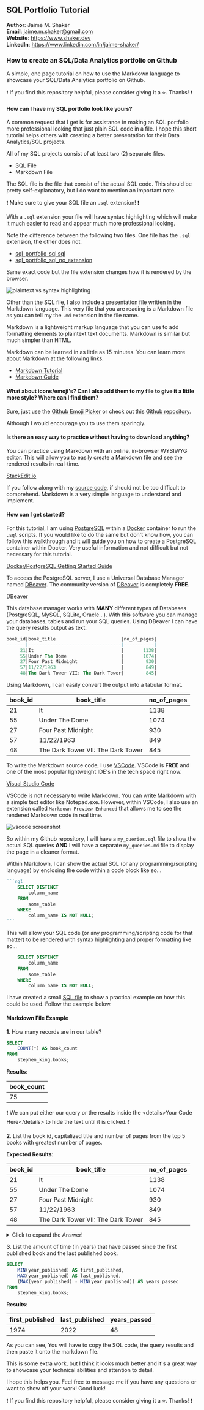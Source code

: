 ## SQL Portfolio Tutorial

**Author**: Jaime M. Shaker <br />
**Email**: jaime.m.shaker@gmail.com <br />
**Website**: https://www.shaker.dev <br />
**LinkedIn**: https://www.linkedin.com/in/jaime-shaker/  <br />

### How to create an SQL/Data Analytics portfolio on Github

A simple, one page tutorial on how to use the Markdown language to showcase your SQL/Data Analytics portfolio on Github.

:exclamation: If you find this repository helpful, please consider giving it a :star:. Thanks! :exclamation:

#### How can I have my SQL portfolio look like yours?

A common request that I get is for assistance in making an SQL portfolio more professional looking that just plain SQL code in a file.  I hope this short tutorial helps others with creating a better presentation for their Data Analytics/SQL projects.

All of my SQL projects consist of at least two (2) separate files.  
- SQL File
- Markdown File

The SQL file is the file that consist of the actual SQL code.  This should be pretty self-explanatory, but I do want to mention an important note. 

:exclamation:  Make sure to give your SQL file an `.sql` extension! :exclamation: 

With a `.sql` extension your file will have syntax highlighting which will make it much easier to read and appear much more professional looking.

Note the difference between the following two files.  One file has the `.sql` extension, the other does not.

- [sql_portfolio_sql.sql](./source_data/sql_scripts/sql_portfolio_tutorial.sql)
- [sql_portfolio_sql_no_extension](./source_data/sql_scripts/sql_portfolio_tutorial_no_extension)

Same exact code but the file extension changes how it is rendered by the browser.

![plaintext vs syntax highlighting](./source_data/images/plain_text_vs_highlighting.PNG)

Other than the SQL file, I also include a presentation file written in the Markdown language.  This very file that you are reading is a Markdown file as you can tell my the `.md` extension in the file name.

Markdown is a lightweight markup language that you can use to add formatting elements to plaintext text documents.  Markdown is similar but much simpler than HTML.

Markdown can be learned in as little as 15 minutes.  You can learn more about Markdown at the following links.  

- [Markdown Tutorial](https://www.markdowntutorial.com/)
- [Markdown Guide](https://www.markdownguide.org/getting-started/)

#### What about icons/emoji's?  Can I also add them to my file to give it a little more style?  Where can I find them?

Sure, just use the [Github Emoji Picker](https://github-emoji-picker.rickstaa.dev/) or check out this [Github repository](https://gist.github.com/rxaviers/7360908).

Although I would encourage you to use them sparingly.

#### Is there an easy way to practice without having to download anything?

You can practice using Markdown with an online, in-browser WYSIWYG editor.  This will allow you to easily create a Markdown file and see the rendered results in real-time.

[StackEdit.io](https://stackedit.io/)

If you follow along with my [source code](https://raw.githubusercontent.com/iweld/sql_portfolio_tutorial/main/README.md?token=GHSAT0AAAAAACHE5256YAFERDD3WJZ3D3E4ZJCBUWA), if should not be too difficult to comprehend.  Markdown is a very simple language to understand and implement.

#### How can I get started?

For this tutorial, I am using [PostgreSQL](https://www.postgresql.org/) within a [Docker](https://www.docker.com/get-started/) container to run the `.sql` scripts. If you would like to do the same but don't know how, you can follow this walkthrough and it will guide you on how to create a PostgreSQL container within Docker. Very useful information and not difficult but not necessary for this tutorial.

[Docker/PostgreSQL Getting Started Guide](https://github.com/iweld/SQL_Coding_Challenge/blob/main/walkthrough/WALKTHROUGH_1_DOCKER.md)

To access the PostgreSQL server, I use a Universal Database Manager named [DBeaver](https://dbeaver.io/).  The community version of [DBeaver](https://dbeaver.io/) is completely **FREE**.  

[DBeaver](https://dbeaver.io/)

This database manager works with **MANY** different types of Databases (PostgreSQL, MySQL, SQLite, Oracle...).  With this software you can manage your databases, tables and run your SQL queries.  Using DBeaver I can have the query results output as text.

```sql
book_id|book_title                        |no_of_pages|
-------|----------------------------------|-----------|
     21|It                                |       1138|
     55|Under The Dome                    |       1074|
     27|Four Past Midnight                |        930|
     57|11/22/1963                        |        849|
     48|The Dark Tower VII: The Dark Tower|        845|
```

Using Markdown, I can easily convert the output into a tabular format.

book_id|book_title                        |no_of_pages|
-------|----------------------------------|-----------|
21|It                                |       1138|
55|Under The Dome                    |       1074|
27|Four Past Midnight                |        930|
57|11/22/1963                        |        849|
48|The Dark Tower VII: The Dark Tower|        845|

To write the Markdown source code, I use [VSCode](https://code.visualstudio.com/).  VSCode is **FREE** and one of the most popular lightweight IDE's in the tech space right now.

[Visual Studio Code](https://code.visualstudio.com/)

VSCode is not necessary to write Markdown.  You can write Markdown with a simple text editor like Notepad.exe.  However, within VSCode, I also use an extension called `Markdown Preview Enhanced` that allows me to see the rendered Markdown code in real time.

![vscode screenshot](./source_data/images/rendered_markdown.PNG)

So within my Github repository, I will have a `my_queries.sql` file to show the actual SQL queries **AND** I will have a separate `my_queries.md` file to display the page in a cleaner format.

Within Markdown, I can show the actual SQL (or any programming/scripting language) by enclosing the code within a code block like so...


````markdown
```sql
	SELECT DISTINCT 
		column_name
	FROM 
		some_table
	WHERE
		column_name IS NOT NULL;
```
````

This will allow your SQL code (or any programming/scripting code for that matter) to be rendered with syntax highlighting and proper formatting like so...

```sql
	SELECT DISTINCT 
		column_name
	FROM 
		some_table
	WHERE
		column_name IS NOT NULL;
```

I have created a small [SQL file](./source_data/sql_scripts/sql_portfolio_tutorial.sql) to show a practical example on how this could be used.  Follow the example below.

#### Markdown File Example

**1**. How many records are in our table?

```sql
SELECT 
	COUNT(*) AS book_count
FROM
	stephen_king.books;
```

**Results**:

book_count|
----------|
75|

:exclamation:  We can put either our query or the results inside the \<details>Your Code Here\</details> to hide the text until it is clicked. :exclamation: 

<p>

**2**. List the book id, capitalized title and number of pages from the top 5 books with greatest number of pages.

**Expected Results**:

book_id|book_title                        |no_of_pages|
-------|----------------------------------|-----------|
21|It                                |       1138|
55|Under The Dome                    |       1074|
27|Four Past Midnight                |        930|
57|11/22/1963                        |        849|
48|The Dark Tower VII: The Dark Tower|        845|

<details>
  <summary>Click to expand the Answer!</summary>

  ##### Answer:

```sql
SELECT 
	book_id,
	INITCAP(book_title) AS book_title,
	no_of_pages
FROM
	stephen_king.books
ORDER BY 
	no_of_pages DESC
LIMIT 5;
```
</details>
</p>

**3**. List the amount of time (in years) that have passed since the first published book and the last published book.

```sql
SELECT
	MIN(year_published) AS first_published,
	MAX(year_published) AS last_published,
	(MAX(year_published) - MIN(year_published)) AS years_passed
FROM
	stephen_king.books;
```

**Results**:

first_published|last_published|years_passed|
---------------|--------------|------------|
1974|          2022|          48|

As you can see, You will have to copy the SQL code, the query results and then paste it onto the markdown file. 

This is some extra work, but I think it looks much better and it's a great way to showcase your technical abilities and attention to detail.

I hope this helps you.  Feel free to message me if you have any questions or want to show off your work!  Good luck!

:exclamation: If you find this repository helpful, please consider giving it a :star:. Thanks! :exclamation: